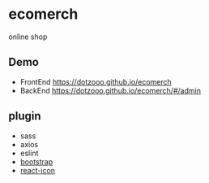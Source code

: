 # ecomerch
online shop

## Demo
- FrontEnd
https://dotzooo.github.io/ecomerch
- BackEnd
https://dotzooo.github.io/ecomerch/#/admin

## plugin
- sass
- axios
- eslint
- [bootstrap](https://getbootstrap.com/)
- [react-icon](https://react-icons.github.io/react-icons/)